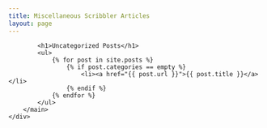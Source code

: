 ```yaml
---
title: Miscellaneous Scribbler Articles
layout: page
---
```

<div class="container">
    <div class="row">
        <main class="col-md-9 layout-page__main">
            
            <h1>Uncategorized Posts</h1>
            <ul>
                {% for post in site.posts %}
                    {% if post.categories == empty %}
                        <li><a href="{{ post.url }}">{{ post.title }}</a></li>
                    {% endif %}
                {% endfor %}
            </ul>
        </main>
    </div>
</div>
